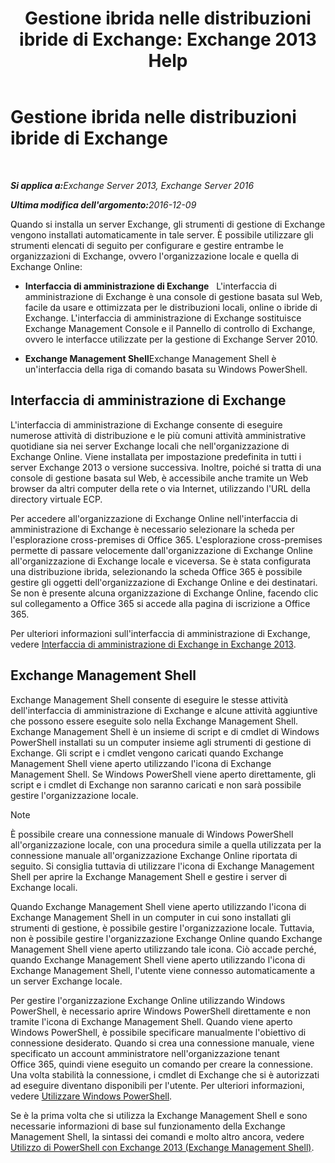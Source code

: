 ﻿---
title: 'Gestione ibrida nelle distribuzioni ibride di Exchange: Exchange 2013 Help'
TOCTitle: Gestione ibrida nelle distribuzioni ibride di Exchange
ms:assetid: 233f9f34-3ff5-47e1-a9e8-3244ee868d6e
ms:mtpsurl: https://technet.microsoft.com/it-it/library/JJ659048(v=EXCHG.150)
ms:contentKeyID: 50482151
ms.date: 01/10/2018
mtps_version: v=EXCHG.150
ms.translationtype: HT
---

# Gestione ibrida nelle distribuzioni ibride di Exchange

 

_<strong>Si applica a:</strong>Exchange Server 2013, Exchange Server 2016_

_<strong>Ultima modifica dell'argomento:</strong>2016-12-09_

Quando si installa un server Exchange, gli strumenti di gestione di Exchange vengono installati automaticamente in tale server. È possibile utilizzare gli strumenti elencati di seguito per configurare e gestire entrambe le organizzazioni di Exchange, ovvero l'organizzazione locale e quella di Exchange Online:

  - **Interfaccia di amministrazione di Exchange**   L'interfaccia di amministrazione di Exchange è una console di gestione basata sul Web, facile da usare e ottimizzata per le distribuzioni locali, online o ibride di Exchange. L'interfaccia di amministrazione di Exchange sostituisce Exchange Management Console e il Pannello di controllo di Exchange, ovvero le interfacce utilizzate per la gestione di Exchange Server 2010.

  - **Exchange Management Shell**Exchange Management Shell è un'interfaccia della riga di comando basata su Windows PowerShell.

## Interfaccia di amministrazione di Exchange

L'interfaccia di amministrazione di Exchange consente di eseguire numerose attività di distribuzione e le più comuni attività amministrative quotidiane sia nei server Exchange locali che nell'organizzazione di Exchange Online. Viene installata per impostazione predefinita in tutti i server Exchange 2013 o versione successiva. Inoltre, poiché si tratta di una console di gestione basata sul Web, è accessibile anche tramite un Web browser da altri computer della rete o via Internet, utilizzando l'URL della directory virtuale ECP.

Per accedere all'organizzazione di Exchange Online nell'interfaccia di amministrazione di Exchange è necessario selezionare la scheda per l'esplorazione cross-premises di Office 365. L'esplorazione cross-premises permette di passare velocemente dall'organizzazione di Exchange Online all'organizzazione di Exchange locale e viceversa. Se è stata configurata una distribuzione ibrida, selezionando la scheda Office 365 è possibile gestire gli oggetti dell'organizzazione di Exchange Online e dei destinatari. Se non è presente alcuna organizzazione di Exchange Online, facendo clic sul collegamento a Office 365 si accede alla pagina di iscrizione a Office 365.

Per ulteriori informazioni sull'interfaccia di amministrazione di Exchange, vedere [Interfaccia di amministrazione di Exchange in Exchange 2013](https://technet.microsoft.com/it-it/library/jj150562\(v=exchg.150\)).

## Exchange Management Shell

Exchange Management Shell consente di eseguire le stesse attività dell'interfaccia di amministrazione di Exchange e alcune attività aggiuntive che possono essere eseguite solo nella Exchange Management Shell. Exchange Management Shell è un insieme di script e di cmdlet di Windows PowerShell installati su un computer insieme agli strumenti di gestione di Exchange. Gli script e i cmdlet vengono caricati quando Exchange Management Shell viene aperto utilizzando l'icona di Exchange Management Shell. Se Windows PowerShell viene aperto direttamente, gli script e i cmdlet di Exchange non saranno caricati e non sarà possibile gestire l'organizzazione locale.


> [!NOTE]
> È possibile creare una connessione manuale di Windows PowerShell all'organizzazione locale, con una procedura simile a quella utilizzata per la connessione manuale all'organizzazione Exchange Online riportata di seguito. Si consiglia tuttavia di utilizzare l'icona di Exchange Management Shell per aprire la Exchange Management Shell e gestire i server di Exchange locali.



Quando Exchange Management Shell viene aperto utilizzando l'icona di Exchange Management Shell in un computer in cui sono installati gli strumenti di gestione, è possibile gestire l'organizzazione locale. Tuttavia, non è possibile gestire l'organizzazione Exchange Online quando Exchange Management Shell viene aperto utilizzando tale icona. Ciò accade perché, quando Exchange Management Shell viene aperto utilizzando l'icona di Exchange Management Shell, l'utente viene connesso automaticamente a un server Exchange locale.

Per gestire l'organizzazione Exchange Online utilizzando Windows PowerShell, è necessario aprire Windows PowerShell direttamente e non tramite l'icona di Exchange Management Shell. Quando viene aperto Windows PowerShell, è possibile specificare manualmente l'obiettivo di connessione desiderato. Quando si crea una connessione manuale, viene specificato un account amministratore nell'organizzazione tenant Office 365, quindi viene eseguito un comando per creare la connessione. Una volta stabilità la connessione, i cmdlet di Exchange che si è autorizzati ad eseguire diventano disponibili per l'utente. Per ulteriori informazioni, vedere [Utilizzare Windows PowerShell](http://go.microsoft.com/fwlink/p/?linkid=209660).

Se è la prima volta che si utilizza la Exchange Management Shell e sono necessarie informazioni di base sul funzionamento della Exchange Management Shell, la sintassi dei comandi e molto altro ancora, vedere [Utilizzo di PowerShell con Exchange 2013 (Exchange Management Shell)](https://technet.microsoft.com/it-it/library/bb123778\(v=exchg.150\)).

